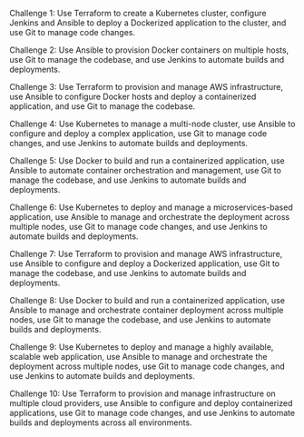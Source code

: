 Challenge 1: Use Terraform to create a Kubernetes cluster, configure Jenkins and Ansible to deploy a Dockerized application to the cluster, and use Git to manage code changes.

Challenge 2: Use Ansible to provision Docker containers on multiple hosts, use Git to manage the codebase, and use Jenkins to automate builds and deployments.

Challenge 3: Use Terraform to provision and manage AWS infrastructure, use Ansible to configure Docker hosts and deploy a containerized application, and use Git to manage the codebase.

Challenge 4: Use Kubernetes to manage a multi-node cluster, use Ansible to configure and deploy a complex application, use Git to manage code changes, and use Jenkins to automate builds and deployments.

Challenge 5: Use Docker to build and run a containerized application, use Ansible to automate container orchestration and management, use Git to manage the codebase, and use Jenkins to automate builds and deployments.

Challenge 6: Use Kubernetes to deploy and manage a microservices-based application, use Ansible to manage and orchestrate the deployment across multiple nodes, use Git to manage code changes, and use Jenkins to automate builds and deployments.

Challenge 7: Use Terraform to provision and manage AWS infrastructure, use Ansible to configure and deploy a Dockerized application, use Git to manage the codebase, and use Jenkins to automate builds and deployments.

Challenge 8: Use Docker to build and run a containerized application, use Ansible to manage and orchestrate container deployment across multiple nodes, use Git to manage the codebase, and use Jenkins to automate builds and deployments.

Challenge 9: Use Kubernetes to deploy and manage a highly available, scalable web application, use Ansible to manage and orchestrate the deployment across multiple nodes, use Git to manage code changes, and use Jenkins to automate builds and deployments.

Challenge 10: Use Terraform to provision and manage infrastructure on multiple cloud providers, use Ansible to configure and deploy containerized applications, use Git to manage code changes, and use Jenkins to automate builds and deployments across all environments.